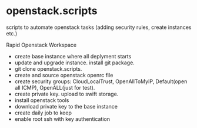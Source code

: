 # openstack.scripts
scripts to automate openstack tasks (adding security rules, create instances etc.)

Rapid Openstack Workspace
- create base instance where all deplyment starts
- update and upgrade instance. install git package.
- git clone openstack.scripts.
- create and source openstack openrc file
- create security groups: CloudLocalTrust, OpenAllToMyIP, Default(open all ICMP), OpenALL(just for test).
- create private key. upload to swift storage.
- install openstack tools
- download private key to the base instance
- create daily job to keep 
- enable root ssh with key authentication

